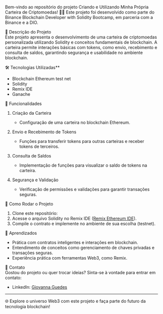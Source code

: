 Bem-vindo ao repositório do projeto Criando e Utilizando Minha Própria Carteira de Criptomoedas!
🧑‍💻 Este projeto foi desenvolvido como parte do Binance Blockchain Developer with Solidity Bootcamp,
em parceria com a Binance e a DIO.  

📖 Descrição do Projeto  
Este projeto apresenta o desenvolvimento de uma carteira de criptomoedas personalizada utilizando 
Solidity e conceitos fundamentais de blockchain. A carteira permite interações básicas com tokens, 
como envio, recebimento e consulta de saldos, garantindo segurança e usabilidade no ambiente blockchain.  

🛠️ Tecnologias Utilizadas**  
- Blockchain Ethereum test net  
- Solidity  
- Remix IDE  
- Ganache
  
📂 Funcionalidades  
1. Criação da Carteira  
   - Configuração de uma carteira no blockchain Ethereum.  

2. Envio e Recebimento de Tokens  
   - Funções para transferir tokens para outras carteiras e receber tokens de terceiros.  

3. Consulta de Saldos
   - Implementação de funções para visualizar o saldo de tokens na carteira.  

4. Segurança e Validação
   - Verificação de permissões e validações para garantir transações seguras.  

🚀 Como Rodar o Projeto 
1. Clone este repositório:  
2. Acesse o arquivo Solidity no Remix IDE ([Remix Ethereum IDE](https://remix.ethereum.org/)).  
3. Compile o contrato e implemente no ambiente de sua escolha (testnet).  

🌟 Aprendizados  
- Prática com contratos inteligentes e interações em blockchain.  
- Entendimento de conceitos como gerenciamento de chaves privadas e transações seguras.  
- Experiência prática com ferramentas Web3, como Remix.  

📧 Contato  
Gostou do projeto ou quer trocar ideias? Sinta-se à vontade para entrar em contato:  
- LinkedIn: [Giovanna Guedes](https://www.linkedin.com/in/giovanna-guedes-cs)  

---  
🌐 Explore o universo Web3 com este projeto e faça parte do futuro da tecnologia blockchain!
